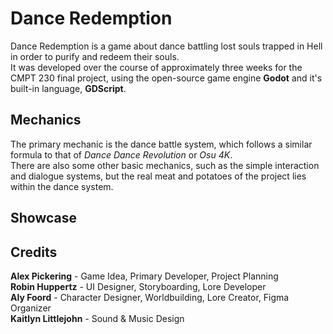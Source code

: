 # Dance Redemption

Dance Redemption is a game about dance battling lost souls trapped in Hell in order to purify and redeem their souls.\
It was developed over the course of approximately three weeks for the CMPT 230 final project, using the open-source game engine **Godot** and it's built-in language, **GDScript**.

## Mechanics

The primary mechanic is the dance battle system, which follows a similar formula to that of _Dance Dance Revolution_ or _Osu 4K_.\
There are also some other basic mechanics, such as the simple interaction and dialogue systems, but the real meat and potatoes of the project lies within the dance system.

## Showcase

## Credits
**Alex Pickering** - Game Idea, Primary Developer, Project Planning\
**Robin Huppertz** - UI Designer, Storyboarding, Lore Developer\
**Aly Foord** - Character Designer, Worldbuilding, Lore Creator, Figma Organizer\
**Kaitlyn Littlejohn** - Sound & Music Design

